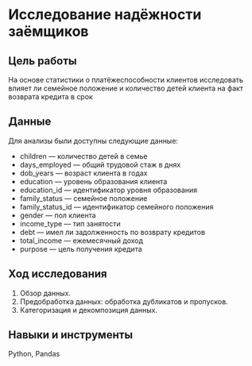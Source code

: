 # Исследование надёжности заёмщиков

## Цель работы
На основе статистики о платёжеспособности клиентов исследовать влияет ли семейное положение и количество детей клиента на факт возврата кредита в срок
## Данные
Для анализы были доступны следующие данные:
* children — количество детей в семье
* days_employed — общий трудовой стаж в днях
* dob_years — возраст клиента в годах
* education — уровень образования клиента
* education_id — идентификатор уровня образования
* family_status — семейное положение
* family_status_id — идентификатор семейного положения
* gender — пол клиента
* income_type — тип занятости
* debt — имел ли задолженность по возврату кредитов
* total_income — ежемесячный доход
* purpose — цель получения кредита

## Ход исследования
 1. Обзор данных.
 2. Предобработка данных: обработка дубликатов и пропусков.
 3. Категоризация и декомпозиция данных.
 
## Навыки и инструменты
Python, Pandas
